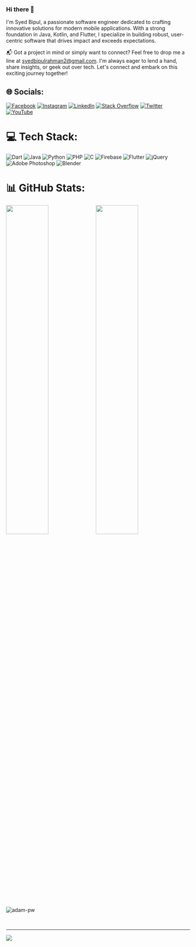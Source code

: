 ### Hi there 👋
I'm Syed Bipul, a passionate software engineer dedicated to crafting innovative solutions for modern mobile applications. With a strong foundation in Java, Kotlin, and Flutter, I specialize in building robust, user-centric software that drives impact and exceeds expectations.

📬 Got a project in mind or simply want to connect? Feel free to drop me a line at syedbipulrahman2@gmail.com. I'm always eager to lend a hand, share insights, or geek out over tech. Let's connect and embark on this exciting journey together!

## 🌐 Socials:
[![Facebook](https://img.shields.io/badge/Facebook-%231877F2.svg?logo=Facebook&logoColor=white)](https://facebook.com/hacker.bipul) [![Instagram](https://img.shields.io/badge/Instagram-%23E4405F.svg?logo=Instagram&logoColor=white)](https://instagram.com/syed_bipul) [![LinkedIn](https://img.shields.io/badge/LinkedIn-%230077B5.svg?logo=linkedin&logoColor=white)](https://linkedin.com/in/syed-bipul-rahman) [![Stack Overflow](https://img.shields.io/badge/-Stackoverflow-FE7A16?logo=stack-overflow&logoColor=white)](https://stackoverflow.com/users/sb-rahman) [![Twitter](https://img.shields.io/badge/Twitter-%231DA1F2.svg?logo=Twitter&logoColor=white)](https://twitter.com/sbrahman12) [![YouTube](https://img.shields.io/badge/YouTube-%23FF0000.svg?logo=YouTube&logoColor=white)](https://youtube.com/@sbrahman_) 

# 💻 Tech Stack:
![Dart](https://img.shields.io/badge/dart-%230175C2.svg?style=flat&logo=dart&logoColor=white) ![Java](https://img.shields.io/badge/java-%23ED8B00.svg?style=flat&logo=java&logoColor=white) ![Python](https://img.shields.io/badge/python-3670A0?style=flat&logo=python&logoColor=ffdd54) ![PHP](https://img.shields.io/badge/php-%23777BB4.svg?style=flat&logo=php&logoColor=white) ![C](https://img.shields.io/badge/c-%2300599C.svg?style=flat&logo=c&logoColor=white) ![Firebase](https://img.shields.io/badge/firebase-%23039BE5.svg?style=flat&logo=firebase) ![Flutter](https://img.shields.io/badge/Flutter-%2302569B.svg?style=flat&logo=Flutter&logoColor=white) ![jQuery](https://img.shields.io/badge/jquery-%230769AD.svg?style=flat&logo=jquery&logoColor=white) ![Adobe Photoshop](https://img.shields.io/badge/adobephotoshop-%2331A8FF.svg?style=flat&logo=adobephotoshop&logoColor=white) ![Blender](https://img.shields.io/badge/blender-%23F5792A.svg?style=flat&logo=blender&logoColor=white)
# 📊 GitHub Stats:
<p align="left">
  <img width="48%" src="https://github-readme-stats.vercel.app/api?username=Syed-Bipul-Rahman&show_icons=true&theme=chartreuse-dark&count_private=true&include_all_commits=true" /> 
  <img width="48%" src="https://github-readme-streak-stats.herokuapp.com/?user=Syed-Bipul-Rahman&theme=chartreuse-dark" />
</p>

<br>
<p><img align="center"
    src="https://github-readme-stats.vercel.app/api/top-langs?username=Syed-Bipul-Rahman&show_icons=true&locale=en&bg_color=0d1117&text_color=ffffff&layout=compact"
    alt="adam-pw" 
    bg_color=#808080/></p>

<br>




---
[![](https://visitcount.itsvg.in/api?id=Syed-Bipul-Rahman&icon=0&color=0)](https://visitcount.itsvg.in)

